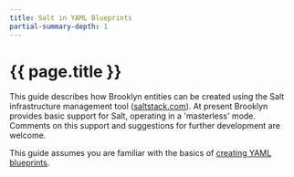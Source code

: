 ```yaml
---
title: Salt in YAML Blueprints
partial-summary-depth: 1
---
```

# {{ page.title }}

This guide describes how Brooklyn entities can be created using the Salt infrastructure management tool
 ([saltstack.com](https://saltstack.com/)).
At present Brooklyn provides basic support for Salt, operating in a 'masterless' mode. 
Comments on this support and suggestions for further development are welcome.

This guide assumes you are familiar with the basics of [creating YAML blueprints](../).


